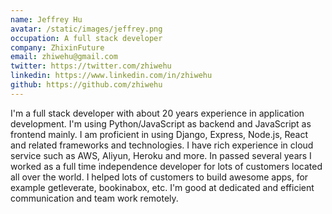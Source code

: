 ```yaml
---
name: Jeffrey Hu
avatar: /static/images/jeffrey.png
occupation: A full stack developer
company: ZhixinFuture
email: zhiwehu@gmail.com
twitter: https://twitter.com/zhiwehu
linkedin: https://www.linkedin.com/in/zhiwehu
github: https://github.com/zhiwehu
---
```


I'm a full stack developer with about 20 years experience in application development. I'm using Python/JavaScript as backend and JavaScript as frontend mainly. I am proficient in using Django, Express, Node.js, React and related frameworks and technologies. I have rich experience in cloud service such as AWS, Aliyun, Heroku and more. In passed several years I worked as a full time independence developer for lots of customers located all over the world. I helped lots of customers to build awesome apps, for example getleverate, bookinabox, etc. I'm good at dedicated and efficient communication and team work remotely.
